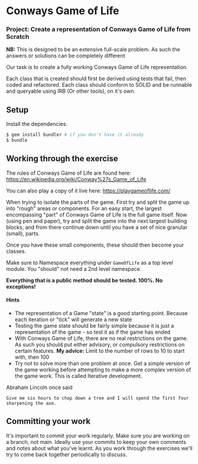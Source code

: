 # Conways Game of Life

### Project: Create a representation of Conways Game of Life from Scratch

**NB:** This is designed to be an extensive full-scale problem. As such the answers or solutions can be completely
different

Our task is to create a fully working Conways Game of Life representation.

Each class that is created should first be derived using tests that fail, then coded and refactored. Each class
should conform to SOLID and be runnable and queryable using IRB (Or other tools), on it's own.

## Setup

Install the dependencies:

```bash
$ gem install bundler # if you don't have it already
$ bundle
```

## Working through the exercise

The rules of Conways Game of Life are found here: https://en.wikipedia.org/wiki/Conway%27s_Game_of_Life

You can also play a copy of it live here: https://playgameoflife.com/

When trying to isolate the parts of the game. First try and split the game up into "rough" areas or components.
For an easy start, the largest encompassing "part" of Conways Game of Life is the full game itself. Now (using pen and paper), try
and split the game into the next largest building blocks, and from there continue down until you have
a set of nice granular (small), parts.

Once you have these small components, these should then become your classes.

Make sure to Namespace everything under `GameOfLife` as a top level module. You "should" not need a 2nd level namespace.

**Everything that is a public method should be tested. 100%. No exceptions!**

#### Hints

- The representation of a Game "state" is a good starting point. Because each iteration or "tick" will generate a new state
- Testing the game state should be fairly simple because it is just a representation of the game - so test it as if the game has ended
- With Conways Game of Life, there are no real restrictions on the game. As such you should put either advisory, or compulsory
restrictions on certain features. **My advice:** Limit to the number of rows to 10 to start with, then 100
- Try not to solve more than one problem at once. Get a simple version of the game working before attempting
to make a more complex version of the game work. This is called Iterative development.

Abraham Lincoln once said

```
Give me six hours to chop down a tree and I will spend the first four sharpening the axe.
```

## Committing your work

It's important to commit your work regularly. Make sure you are working on a branch, not main.
Ideally use your commits to keep your own comments and notes about what you've learnt.
As you work through the exercises we'll try to come back together periodically to discuss.
